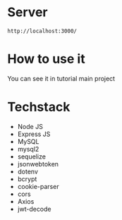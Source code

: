 # Server
```http://localhost:3000/```

# How to use it
You can see it in tutorial main project

# Techstack
- Node JS
- Express JS
- MySQL
- mysql2
- sequelize
- jsonwebtoken
- dotenv
- bcrypt
- cookie-parser
- cors
- Axios
- jwt-decode
